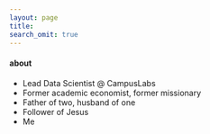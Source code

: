 ```yaml
---
layout: page
title: 
search_omit: true
---
```


#### about

- Lead Data Scientist @ CampusLabs
- Former academic economist, former missionary
- Father of two, husband of one
- Follower of Jesus
- Me

